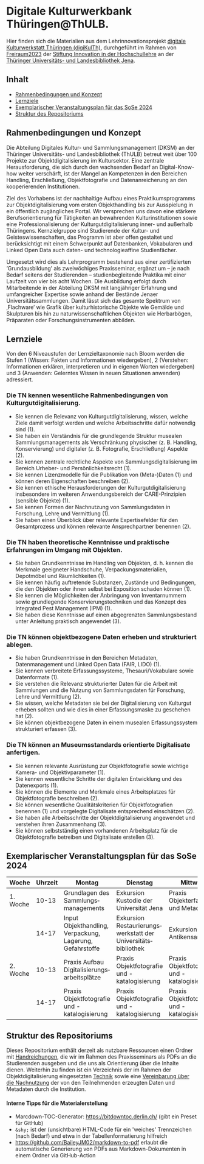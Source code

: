 # Digitale Kulturwerkbank Thüringen@ThULB. 
Hier finden sich die Materialien aus dem Lehrinnovationsprojekt [digitale Kulturwerkstatt Thüringen (digiKulTh)](https://dksm.thulb.uni-jena.de/digikulth/), durchgeführt im Rahmen von [Freiraum2023](https://stiftung-hochschullehre.de/foerderung/freiraum/) der [Stiftung Innovation in der Hochschullehre](https://stiftung-hochschullehre.de/) an der [Thüringer Universitäts- und Landesbibliothek Jena](https://www.thulb.uni-jena.de/home).

## Inhalt
- [Rahmenbedingungen und Konzept](#rahmenbedingungen-und-konzept)
- [Lernziele](#lernziele)
- [Exemplarischer Veranstaltungsplan für das SoSe 2024](#exemplarischer-veranstaltungsplan-für-das-sose-2024)
- [Struktur des Repositoriums](#struktur-des-repositoriums)

## Rahmenbedingungen und Konzept

Die Abteilung Digitales Kultur- und Sammlungsmanagement (DKSM) an der Thüringer Universitäts- und Landesbibliothek (ThULB) betreut weit über 100 Projekte zur Objektdigitalisierung im Kultursektor. Eine zentrale Herausforderung, die sich durch den wachsenden Bedarf an Digital-Know-how weiter verschärft, ist der Mangel an Kompetenzen in den Bereichen Handling, Erschließung, Objektfotografie und Datenanreicherung an den kooperierenden Institutionen.

Ziel des Vorhabens ist der nachhaltige Aufbau eines Praktikumsprogramms zur Objektdigitalisierung vom ersten Objekthandling bis zur Ausspielung in ein öffentlich zugängliches Portal. Wir versprechen uns davon eine stärkere Berufsorientierung für Tätigkeiten an bewahrenden Kulturinstitutionen sowie eine Professionalisierung der Kulturgutdigitalisierung inner- und außerhalb Thüringens. Kernzielgruppe sind Studierende der Kultur- und Geisteswissenschaften, das Programm ist aber offen gestaltet und berücksichtigt mit einem Schwerpunkt auf Datenbanken, Vokabularen und Linked Open Data auch daten- und technologieaffine Studienfächer.

Umgesetzt wird dies als Lehrprogramm bestehend aus einer zertifizierten ‘Grundausbildung’ als zweiwöchiges Praxisseminar, ergänzt um – je nach Bedarf seitens der Studierenden – studienbegleitende Praktika mit einer Laufzeit von vier bis acht Wochen. Die Ausbildung erfolgt durch Mitarbeitende in der Abteilung DKSM mit langjähriger Erfahrung und umfangreicher Expertise sowie anhand der Bestände Jenaer Universitätssammlungen. Damit lässt sich das gesamte Spektrum von ‚Flachware‘ wie Grafik über kulturhistorische Objekte wie Gemälde und Skulpturen bis hin zu naturwissenschaftlichen Objekten wie Herbarbögen, Präparaten oder Forschungsinstrumenten abbilden. 

## Lernziele
Von den 6 Niveaustufen der Lernzieltaxonomie nach Bloom werden die Stufen 1 (Wissen: Fakten und Informationen wiedergeben), 2 (Verstehen: Informationen erklären, interpretieren und in eigenen Worten wiedergeben) und 3 (Anwenden: Gelerntes Wissen in neuen Situationen anwenden) adressiert.

### Die TN kennen wesentliche Rahmenbedingungen von Kulturgutdigitalisierung.
- Sie kennen die Relevanz von Kulturgutdigitalisierung, wissen, welche Ziele damit verfolgt werden und welche Arbeitsschritte dafür notwendig sind (1). 
- Sie haben ein Verständnis für die grundlegende Struktur musealen Sammlungsmanagements als Verschränkung physischer (z. B. Handling, Konservierung) und digitaler (z. B. Fotografie, Erschließung) Aspekte (2).
- Sie kennen zentrale rechtliche Aspekte von Sammlungsdigitalisierung im Bereich Urheber- und Persönlichkeitsrecht (1).
- Sie kennen Lizenzmodelle für die Publikation von (Meta-)Daten (1) und können deren Eigenschaften beschreiben (2).
- Sie kennen ethische Herausforderungen der Kulturgutdigitalisierung insbesondere im weiteren Anwendungsbereich der CARE-Prinzipien (sensible Objekte) (1).
- Sie kennen Formen der Nachnutzung von Sammlungsdaten in Forschung, Lehre und Vermittlung (1).
- Sie haben einen Überblick über relevante Expertisefelder für den Gesamtprozess und können relevante Ansprechpartner benennen (2).
### Die TN haben theoretische Kenntnisse und praktische Erfahrungen im Umgang mit Objekten.
- Sie haben Grundkenntnisse im Handling von Objekten, d. h. kennen die Merkmale geeigneter Handschuhe, Verpackungsmaterialien, Depotmöbel und Räumlichkeiten (1).
- Sie kennen häufig auftretende Substanzen, Zustände und Bedingungen, die den Objekten oder ihnen selbst bei Exposition schaden können (1). 
- Sie kennen die Möglichkeiten der Anbringung von Inventarnummern sowie grundlegende Konservierungstechniken und das Konzept des Integrated Pest Management (IPM) (1).
- Sie haben diese Kenntnisse auf einen abgegrenzten Sammlungsbestand unter Anleitung praktisch angewendet (3).
### Die TN können objektbezogene Daten erheben und strukturiert ablegen.
- Sie haben Grundkenntnisse in den Bereichen Metadaten, Datenmanagement und Linked Open Data (FAIR, LIDO) (1). 
- Sie kennen verbreitete Erfassungssysteme, Thesauri/Vokabulare sowie Datenformate (1).
- Sie verstehen die Relevanz strukturierter Daten für die Arbeit mit Sammlungen und die Nutzung von Sammlungsdaten für Forschung, Lehre und Vermittlung (2).
- Sie wissen, welche Metadaten sie bei der Digitalisierung von Kulturgut erheben sollten und wie dies in einer Erfassungsmaske zu geschehen hat (2).
- Sie können objektbezogene Daten in einem musealen Erfassungssystem strukturiert erfassen (3).
### Die TN können an Museumsstandards orientierte Digitalisate anfertigen.
- Sie kennen relevante Ausrüstung zur Objektfotografie sowie wichtige Kamera- und Objektivparameter (1).
- Sie kennen wesentliche Schritte der digitalen Entwicklung und des Datenexports (1).
- Sie können die Elemente und Merkmale eines Arbeitsplatzes für Objektfotografie beschreiben (2).
- Sie können wesentliche Qualitätskriterien für Objektfotografien benennen (1) und vorgelegte Digitalisate entsprechend einschätzen (2).
- Sie haben alle Arbeitsschritte der Objektdigitalisierung angewendet und verstehen ihren Zusammenhang (3).
- Sie können selbstständig einen vorhandenen Arbeitsplatz für die Objektfotografie betreiben und Digitalisate erstellen (3).

## Exemplarischer Veranstaltungsplan für das SoSe 2024
| **Woche** | **Uhrzeit** | **Montag**                                                   | **Dienstag**                                                     | **Mittwoch**                                     | **Donnerstag**                           | **Freitag**                         |
| --------- | ----------- | ------------------------------------------------------------ | ---------------------------------------------------------------- | ------------------------------------------------ | ---------------------------------------- | ----------------------------------- |
| 1. Woche  | 10-13       | Grundlagen des Sammlungs&shy;managements                      | Exkursion Kustodie der Universität Jena                      | Praxis Objekterfassung und Metadaten         | Input Objektfotografie               | Input Recht,<br> Ethik, Nachnutzung |
|           | 14-17       | Input Objekthandling, Verpackung, Lagerung, Gefahrstoffe | Exkursion Restaurierungs&shy;werkstatt der Universitäts&shy;bibliothek | Exkursion Antikensammlung                    | Exkursion Hausknecht Herbarium       | Vorführung Aufbau Digitalisierungs&shy;technik      
| 2. Woche  | 10-13       | Praxis Aufbau Digitalisierungs&shy;arbeitsplätze             | Praxis Objektfotografie und -katalogisierung                 | Praxis Objektfotografie und -katalogisierung | Abbau der Digitalisierungs&shy;arbeitsplätze | Zusammenfassung und Feedback-Runde  |
|           | 14-17       | Praxis Objektfotografie und -katalogisierung             | Praxis Objektfotografie und -katalogisierung                 | Praxis Objektfotografie und -katalogisierung | Exkursion Zoologische Sammlung       |                                     |


## Struktur des Repositoriums
Dieses Repositorium enthält derzeit als nutzbare Ressourcen einen Ordner mit [Handreichungen](https://github.com/digiKulTh/Lehr-Lern-Materialien/tree/main/Handreichungen), die wir im Rahmen des Praxisseminars als PDFs an die Studierenden ausgeben und die uns als Orientierung über die Inhalte dienen. Weiterhin zu finden ist ein Verzeichnis der im Rahmen der Objektdigitalisierung eingesetzten [Technik](https://github.com/digiKulTh/Lehr-Lern-Materialien/blob/main/digiKulTh-Fototechnik.md) sowie eine [Vereinbarung über die Nachnutzung](https://github.com/digiKulTh/Lehr-Lern-Materialien/blob/main/Vorlage_Rechte%C3%BCbertragung.md) der von den Teilnehmenden erzeugten Daten und Metadaten durch die Institution.

#### Interne Tipps für die Materialerstellung
- Marcdown-TOC-Generator: https://bitdowntoc.derlin.ch/ (gibt ein Preset für GitHub)
- `&shy;` ist der (unsichtbare) HTML-Code für ein 'weiches' Trennzeichen (nach Bedarf) und etwa in der Tabellenformatierung hilfreich
- https://github.com/BaileyJM02/markdown-to-pdf erlaubt die automatische Generierung von PDFs aus Markdown-Dokumenten in einem Ordner via GitHub-Action
